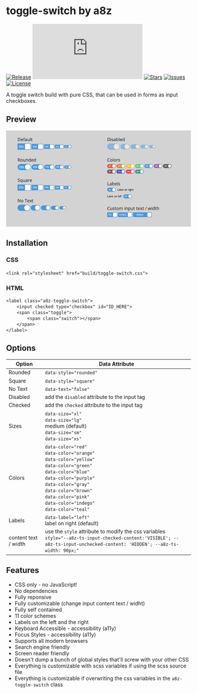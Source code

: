 # toggle-switch by a8z
[![Release](https://img.shields.io/github/v/release/andyfrantz/a8z-toggle-switch?style=for-the-badge)](https://github.com/andyfrantz/a8z-toggle-switch/releases)
[![Size](https://img.shields.io/github/size/andyfrantz/a8z-toggle-switch/build/toggle-switch.css?label=Size&style=for-the-badge)](https://github.com/andyfrantz/a8z-toggle-switch/master/build/toggle-switch.css)
[![Stars](https://img.shields.io/github/stars/andyfrantz/a8z-toggle-switch?style=for-the-badge)](https://github.com/andyfrantz/a8z-toggle-switch/stargazers)
[![Issues](https://img.shields.io/github/issues/andyfrantz/a8z-toggle-switch?style=for-the-badge)](https://github.com/andyfrantz/a8z-toggle-switch/issues)
[![License](https://img.shields.io/github/license/andyfrantz/a8z-toggle-switch?style=for-the-badge)](https://github.com/andyfrantz/a8z-toggle-switch/blob/master/LICENSE)

A toggle switch build with pure CSS, that can be used in forms as input checkboxes.

## Preview
<img src="https://raw.githubusercontent.com/andyfrantz/a8z-toggle-switch/master/docs/preview-toggle-switch.png">

## Installation

### CSS
```<link rel="stylesheet" href="build/toggle-switch.css">```

### HTML
```
<label class="a8z-toggle-switch">
	<input checked type="checkbox" id="ID_HERE">
	<span class="toggle">
		<span class="switch"></span>
	</span>
</label>
```

## Options

| Option | Data Attribute |
| ------ | ------ |
| Rounded | `data-style="rounded"`
| Square | `data-style="square"`
| No Text | `data-text="false"`
| Disabled | add the `disabled` attribute to the input tag
| Checked | add the `checked` attribute to the input tag
| Sizes | `data-size="xl"`<br>`data-size="lg"`<br>medium (default)<br>`data-size="sm"`<br>`data-size="xs"`
| Colors | `data-color="red"`<br>`data-color="orange"`<br>`data-color="yellow"`<br>`data-color="green"`<br>`data-color="blue"`<br>`data-color="purple"`<br>`data-color="gray"`<br>`data-color="brown"`<br>`data-color="pink"`<br>`data-color="indego"`<br>`data-color="teal"`
| Labels | `data-label="left"`<br>label on right (default)<br>
| content text / width | use the `style` attribute to modify the css variables<br>`style="--a8z-ts-input-checked-content:'VISIBLE'; --a8z-ts-input-unchecked-content: 'HIDDEN'; --a8z-ts-width: 90px;"`


## Features
* CSS only - no JavaScript!
* No dependencies
* Fully reponsive
* Fully customizable (change input content text / widht)
* Fully self contained
* 11 color schemes
* Labels on the left and the right
* Keyboard Accessible - accessibility (a11y)
* Focus Styles - accessibility (a11y)
* Supports all modern browsers
* Search engine friendly
* Screen reader friendly
* Doesn't dump a bunch of global styles that'll screw with your other CSS
* Everything is customizable with scss variables if using the scss source file
* Everything is customizable if overwriting the css variables in the `a8z-toggle-switch` class

